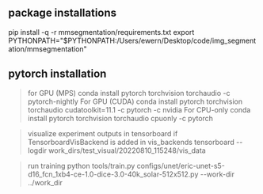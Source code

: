 ## package installations
pip install -q -r mmsegmentation/requirements.txt
export PYTHONPATH="$PYTHONPATH:/Users/ewern/Desktop/code/img_segmentation/mmsegmentation"

## pytorch installation
> for GPU (MPS)
conda install pytorch torchvision torchaudio -c pytorch-nightly
> For GPU (CUDA)
conda install pytorch torchvision torchaudio cudatoolkit=11.1 -c pytorch -c nvidia
> For CPU-only
conda install pytorch torchvision torchaudio cpuonly -c pytorch

> visualize experiment outputs in tensorboard if TensorboardVisBackend is added in vis_backends
tensorboard --logdir work_dirs/test_visual/20220810_115248/vis_data

> run training
python tools/train.py configs/unet/eric-unet-s5-d16_fcn_1xb4-ce-1.0-dice-3.0-40k_solar-512x512.py --work-dir ../work_dir